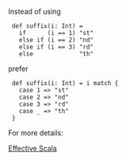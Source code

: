 Instead of using

     def suffix(i: Int) =
       if      (i == 1) "st"
       else if (i == 2) "nd"
       else if (i == 3) "rd"
       else             "th"

 prefer

     def suffix(i: Int) = i match {
       case 1 => "st"
       case 2 => "nd"
       case 3 => "rd"
       case _ => "th"
     }

 For more details:

 [Effective Scala](https://twitter.github.io/effectivescala/#Control%20structures-Returns)
